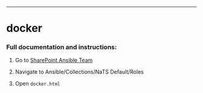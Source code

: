 ---
# docker 

### Full documentation and instructions:

1. Go to <a href="https://nasa.sharepoint.com/:f:/t/NICSSystemAdministrators/EjcVbjd-FcBHimFIZAkT3KgBeXCz1F6H9bnv4TIm6a_v0A?e=fCuvLX" target="_blank">SharePoint Ansible Team</a>

1. Navigate to Ansible/Collections/NaTS Default/Roles

1. Open `docker.html`

